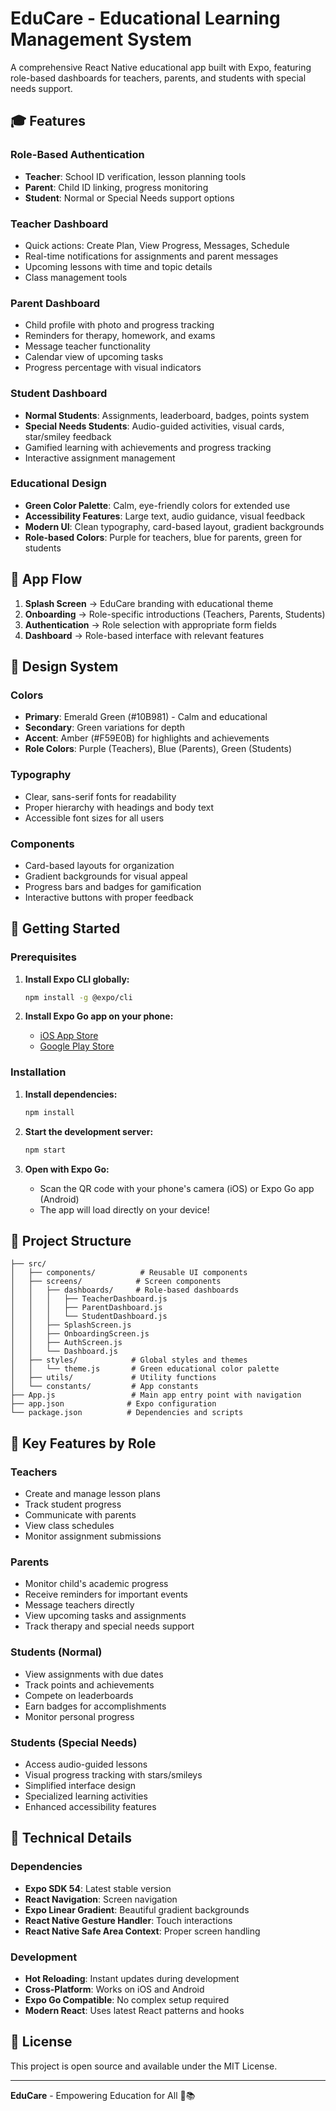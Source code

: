 # EduCare - Educational Learning Management System

A comprehensive React Native educational app built with Expo, featuring role-based dashboards for teachers, parents, and students with special needs support.

## 🎓 Features

### **Role-Based Authentication**
- **Teacher**: School ID verification, lesson planning tools
- **Parent**: Child ID linking, progress monitoring
- **Student**: Normal or Special Needs support options

### **Teacher Dashboard**
- Quick actions: Create Plan, View Progress, Messages, Schedule
- Real-time notifications for assignments and parent messages
- Upcoming lessons with time and topic details
- Class management tools

### **Parent Dashboard**
- Child profile with photo and progress tracking
- Reminders for therapy, homework, and exams
- Message teacher functionality
- Calendar view of upcoming tasks
- Progress percentage with visual indicators

### **Student Dashboard**
- **Normal Students**: Assignments, leaderboard, badges, points system
- **Special Needs Students**: Audio-guided activities, visual cards, star/smiley feedback
- Gamified learning with achievements and progress tracking
- Interactive assignment management

### **Educational Design**
- **Green Color Palette**: Calm, eye-friendly colors for extended use
- **Accessibility Features**: Large text, audio guidance, visual feedback
- **Modern UI**: Clean typography, card-based layout, gradient backgrounds
- **Role-based Colors**: Purple for teachers, blue for parents, green for students

## 📱 App Flow

1. **Splash Screen** → EduCare branding with educational theme
2. **Onboarding** → Role-specific introductions (Teachers, Parents, Students)
3. **Authentication** → Role selection with appropriate form fields
4. **Dashboard** → Role-based interface with relevant features

## 🎨 Design System

### Colors
- **Primary**: Emerald Green (#10B981) - Calm and educational
- **Secondary**: Green variations for depth
- **Accent**: Amber (#F59E0B) for highlights and achievements
- **Role Colors**: Purple (Teachers), Blue (Parents), Green (Students)

### Typography
- Clear, sans-serif fonts for readability
- Proper hierarchy with headings and body text
- Accessible font sizes for all users

### Components
- Card-based layouts for organization
- Gradient backgrounds for visual appeal
- Progress bars and badges for gamification
- Interactive buttons with proper feedback

## 🚀 Getting Started

### Prerequisites
1. **Install Expo CLI globally:**
   ```bash
   npm install -g @expo/cli
   ```

2. **Install Expo Go app on your phone:**
   - [iOS App Store](https://apps.apple.com/app/expo-go/id982107779)
   - [Google Play Store](https://play.google.com/store/apps/details?id=host.exp.exponent)

### Installation
1. **Install dependencies:**
   ```bash
   npm install
   ```

2. **Start the development server:**
   ```bash
   npm start
   ```

3. **Open with Expo Go:**
   - Scan the QR code with your phone's camera (iOS) or Expo Go app (Android)
   - The app will load directly on your device!

## 📁 Project Structure

```
├── src/
│   ├── components/          # Reusable UI components
│   ├── screens/            # Screen components
│   │   ├── dashboards/     # Role-based dashboards
│   │   │   ├── TeacherDashboard.js
│   │   │   ├── ParentDashboard.js
│   │   │   └── StudentDashboard.js
│   │   ├── SplashScreen.js
│   │   ├── OnboardingScreen.js
│   │   ├── AuthScreen.js
│   │   └── Dashboard.js
│   ├── styles/            # Global styles and themes
│   │   └── theme.js       # Green educational color palette
│   ├── utils/             # Utility functions
│   └── constants/         # App constants
├── App.js                 # Main app entry point with navigation
├── app.json              # Expo configuration
└── package.json          # Dependencies and scripts
```

## 🎯 Key Features by Role

### Teachers
- Create and manage lesson plans
- Track student progress
- Communicate with parents
- View class schedules
- Monitor assignment submissions

### Parents
- Monitor child's academic progress
- Receive reminders for important events
- Message teachers directly
- View upcoming tasks and assignments
- Track therapy and special needs support

### Students (Normal)
- View assignments with due dates
- Track points and achievements
- Compete on leaderboards
- Earn badges for accomplishments
- Monitor personal progress

### Students (Special Needs)
- Access audio-guided lessons
- Visual progress tracking with stars/smileys
- Simplified interface design
- Specialized learning activities
- Enhanced accessibility features

## 🔧 Technical Details

### Dependencies
- **Expo SDK 54**: Latest stable version
- **React Navigation**: Screen navigation
- **Expo Linear Gradient**: Beautiful gradient backgrounds
- **React Native Gesture Handler**: Touch interactions
- **React Native Safe Area Context**: Proper screen handling

### Development
- **Hot Reloading**: Instant updates during development
- **Cross-Platform**: Works on iOS and Android
- **Expo Go Compatible**: No complex setup required
- **Modern React**: Uses latest React patterns and hooks

## 📄 License

This project is open source and available under the MIT License.

---

**EduCare** - Empowering Education for All 🌟📚